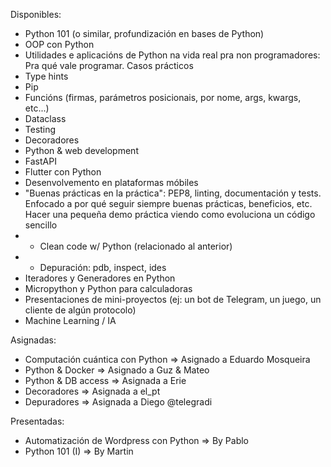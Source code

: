 Disponibles:
- Python 101 (o similar, profundización en bases de Python)
- OOP con Python
- Utilidades e aplicacións de Python na vida real pra non programadores: Pra qué vale programar. Casos prácticos
- Type hints
- Pip
- Funcións (firmas, parámetros posicionais, por nome, args, kwargs, etc...)
- Dataclass
- Testing
- Decoradores
- Python & web development
- FastAPI
- Flutter con Python
- Desenvolvemento en plataformas móbiles
- "Buenas prácticas en la práctica": PEP8, linting, documentación y tests. Enfocado a por qué seguir siempre buenas prácticas, beneficios, etc. Hacer una pequeña demo práctica viendo como evoluciona un código sencillo
- - Clean code w/ Python (relacionado al anterior)
- - Depuración: pdb, inspect, ides
- Iteradores y Generadores en Python
- Micropython y Python para calculadoras
- Presentaciones de mini-proyectos (ej: un bot de Telegram, un juego, un cliente de algún protocolo)
- Machine Learning / IA

Asignadas:
- Computación cuántica con Python => Asignado a Eduardo Mosqueira
- Python & Docker => Asignado a Guz & Mateo 
- Python & DB access => Asignada a Erie
- Decoradores => Asignada a el_pt
- Depuradores => Asignada a Diego @telegradi

Presentadas:
- Automatización de Wordpress con Python => By Pablo
- Python 101 (I) => By Martin
